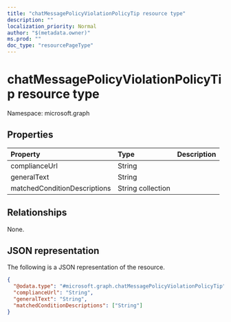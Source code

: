 ```yaml
---
title: "chatMessagePolicyViolationPolicyTip resource type"
description: ""
localization_priority: Normal
author: "$(metadata.owner)"
ms.prod: ""
doc_type: "resourcePageType"
---
```


# chatMessagePolicyViolationPolicyTip resource type

Namespace: microsoft.graph

## Properties

| Property                     | Type              | Description |
| :--------------------------- | :---------------- | :---------- |
| complianceUrl                | String            |             |
| generalText                  | String            |             |
| matchedConditionDescriptions | String collection |             |

## Relationships

None.

## JSON representation

The following is a JSON representation of the resource.

<!-- {
  "blockType": "resource",
  "@odata.type": "microsoft.graph.chatMessagePolicyViolationPolicyTip",
}
-->

```json
{
  "@odata.type": "#microsoft.graph.chatMessagePolicyViolationPolicyTip",
  "complianceUrl": "String",
  "generalText": "String",
  "matchedConditionDescriptions": ["String"]
}
```
